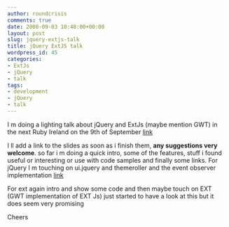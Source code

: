 ```yaml
---
author: roundcrisis
comments: true
date: 2008-09-03 10:48:00+00:00
layout: post
slug: jquery-extjs-talk
title: jQuery ExtJS talk
wordpress_id: 45
categories:
- ExtJs
- jQuery
- talk
tags:
- development
- jQuery
- talk
---
```


I m doing a lighting talk about jQuery and ExtJs (maybe mention GWT) in the next Ruby Ireland on the 9th of September [link](http://tinyurl.com/6q5n9p)

I ll add a link to the slides as soon as i finish them, **any suggestions very welcome**.
so far i m doing a quick intro, some of the features, stuff i found useful or interesting or use with code samples and finally some links. For jQuery I m touching on ui.jquery and themeroller and the event observer implementation [link](http://almaer.com/blog/enjoying-the-observer-pattern-with-custom-events)

For ext again intro and show some code and then maybe touch on EXT (GWT implementation of EXT Js) just started to have a look at this but it does seem very promising

Cheers
